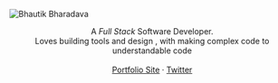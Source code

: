 ![Bhautik Bharadava](https://github.com/blueset/blueset/raw/04f7cae222c5a60389b8a37439fcff6427b02248/EanaHandwritingAnimated.svg)

<p align="center">
A <em>Full Stack</em> Software Developer.<br>
Loves building tools and design , with making complex code to understandable code<br>
<br>
<a href="https://bhautikbharadava.netlify.app/">Portfolio Site</a>
 · <a href="https://twitter.com/BBharadava">Twitter</a>
<br>
<br>
<br>
<br>
</p>
